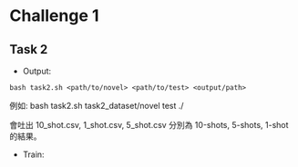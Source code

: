 # Challenge 1

## Task 2 

- Output:
```
bash task2.sh <path/to/novel> <path/to/test> <output/path>
```
  例如: bash task2.sh task2_dataset/novel test ./

  會吐出 10_shot.csv, 1_shot.csv, 5_shot.csv 分別為 10-shots, 5-shots, 1-shot 的結果。

- Train:

